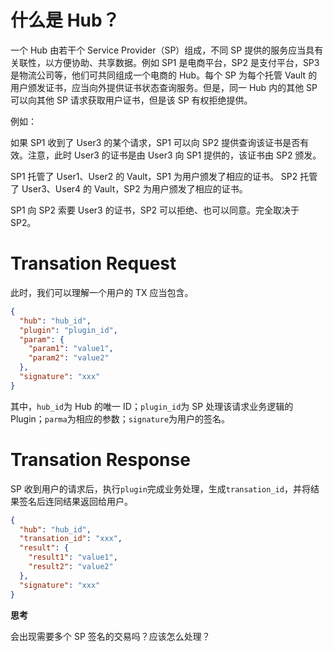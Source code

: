 # 什么是 Hub？

一个 Hub 由若干个 Service Provider（SP）组成，不同 SP 提供的服务应当具有关联性，以方便协助、共享数据。例如 SP1 是电商平台，SP2 是支付平台，SP3 是物流公司等，他们可共同组成一个电商的 Hub。每个 SP 为每个托管 Vault 的用户颁发证书，应当向外提供证书状态查询服务。但是，同一 Hub 内的其他 SP 可以向其他 SP 请求获取用户证书，但是该 SP 有权拒绝提供。

例如：

如果 SP1 收到了 User3 的某个请求，SP1 可以向 SP2 提供查询该证书是否有效。注意，此时 User3 的证书是由 User3 向 SP1 提供的，该证书由 SP2 颁发。

SP1 托管了 User1、User2 的 Vault，SP1 为用户颁发了相应的证书。
SP2 托管了 User3、User4 的 Vault，SP2 为用户颁发了相应的证书。

SP1 向 SP2 索要 User3 的证书，SP2 可以拒绝、也可以同意。完全取决于 SP2。

# Transation Request

此时，我们可以理解一个用户的 TX 应当包含。

```json
{
  "hub": "hub_id",
  "plugin": "plugin_id",
  "param": {
    "param1": "value1",
    "param2": "value2"
  },
  "signature": "xxx"
}
```

其中，`hub_id`为 Hub 的唯一 ID；`plugin_id`为 SP 处理该请求业务逻辑的 Plugin；`parma`为相应的参数；`signature`为用户的签名。

# Transation Response

SP 收到用户的请求后，执行`plugin`完成业务处理，生成`transation_id`，并将结果签名后连同结果返回给用户。

```json
{
  "hub": "hub_id",
  "transation_id": "xxx",
  "result": {
    "result1": "value1",
    "result2": "value2"
  },
  "signature": "xxx"
}
```

**思考**

会出现需要多个 SP 签名的交易吗？应该怎么处理？
